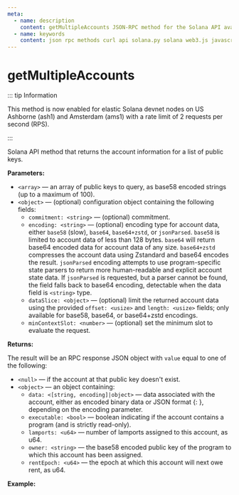 ```yaml
---
meta:
  - name: description
    content: getMultipleAccounts JSON-RPC method for the Solana API available with examples in Solana web3.js, Solana.py, and cURL.
  - name: keywords
    content: json rpc methods curl api solana.py solana web3.js javascript python solana
---
```


# getMultipleAccounts

::: tip Information

This method is now enabled for elastic Solana devnet nodes on US Ashborne (ash1) and Amsterdam (ams1) with a rate limit of 2 requests per second (RPS).

:::

Solana API method that returns the account information for a list of public keys.

**Parameters:**

* `<array>` — an array of public keys to query, as base58 encoded strings (up to a maximum of 100).
* `<object>` — (optional) configuration object containing the following fields:
  * `commitment: <string>` — (optional) commitment.
  * `encoding: <string>` — (optional) encoding type for account data, either `base58` (slow), `base64`, `base64+zstd`, or `jsonParsed`. `base58` is limited to account data of less than 128 bytes. `base64` will return base64 encoded data for account data of any size. `base64+zstd` compresses the account data using Zstandard and base64 encodes the result. `jsonParsed` encoding attempts to use program-specific state parsers to return more human-readable and explicit account state data. If `jsonParsed` is requested, but a parser cannot be found, the field falls back to base64 encoding, detectable when the data field is `<string>` type.
  * `dataSlice: <object>` — (optional) limit the returned account data using the provided `offset: <usize>` and `length: <usize>` fields; only available for base58, base64, or base64+zstd encodings.
  * `minContextSlot: <number>` — (optional) set the minimum slot to evaluate the request.

**Returns:**

The result will be an RPC response JSON object with `value` equal to one of the following:

* `<null>` — if the account at that public key doesn't exist.
* `<object>` — an object containing:
  * `data: <[string, encoding]|object>` — data associated with the account, either as encoded binary data or JSON format {<program>: <state>}, depending on the encoding parameter.
  * `executable: <bool>` — boolean indicating if the account contains a program (and is strictly read-only).
  * `lamports: <u64>` — number of lamports assigned to this account, as u64.
  * `owner: <string>` — the base58 encoded public key of the program to which this account has been assigned.
  * `rentEpoch: <u64>` — the epoch at which this account will next owe rent, as u64.

**Example:**

<CodeSwitcher :languages="{js:'Solana web3.js', py:'Solana.py', cr:'cURL'}">
<template v-slot:js>

``` js
import { Connection } from "@solana/web3.js"

const nodeUrl = "CHAINSTACK_NODE_URL"
const connect = new Connection(nodeUrl);

(async () => {
  const key1 = new PublicKey("55xvpq6EdnjQZaRvz43NsXnTrT4kjYuszwKQZnbkpegA");
  const key2 = new PublicKey("48JJ65oBTPJk7fAT7wQXpDsGK6koBAZXdCn4C5s3A9MC");
  const key3 = new PublicKey("A443JrZHBGqoWyzgXcXnMBQBsQMXY2vqx4KgY4xaMgv2");

  const connection = new Connection(nodeUrl);

  console.log(await connection.getMultipleAccountsInfo([key1, key2, key3]));
})();
```

</template>
<template v-slot:py>

``` py
from solana.rpc.api import Client

web3 = Client('CHAINSTACK_NODE_URL')

pubkeys = [PublicKey("55xvpq6EdnjQZaRvz43NsXnTrT4kjYuszwKQZnbkpegA"), PublicKey("48JJ65oBTPJk7fAT7wQXpDsGK6koBAZXdCn4C5s3A9MC"),PublicKey("A443JrZHBGqoWyzgXcXnMBQBsQMXY2vqx4KgY4xaMgv2")]
print(web3.get_multiple_accounts(pubkeys))
```

</template>
<template v-slot:cr>

``` sh
curl -X POST "CHAINSTACK_NODE_URL" \
  -H "Content-Type: application/json" \
  --data '{"jsonrpc": "2.0","id": 1,"method": "getMultipleAccounts","params": [["A443JrZHBGqoWyzgXcXnMBQBsQMXY2vqx4KgY4xaMgv2","48JJ65oBTPJk7fAT7wQXpDsGK6koBAZXdCn4C5s3A9MC", "48JJ65oBTPJk7fAT7wQXpDsGK6koBAZXdCn4C5s3A9MC"],{"dataSlice": {"offset": 0,"length": 0}}]}'
```

</template>
</CodeSwitcher>
